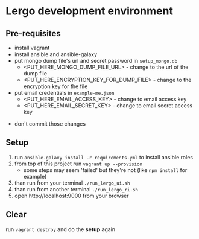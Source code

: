 # Lergo development environment

## Pre-requisites

- install vagrant
- install ansible and ansible-galaxy
- put mongo dump file's url and secret password in `setup_mongo.db`
    - <PUT_HERE_MONGO_DUMP_FILE_URL> - change to the url of the dump file
    - <PUT_HERE_ENCRYPTION_KEY_FOR_DUMP_FILE> - change to the encryption key for the file
- put email credentials in `example-me.json` 
    - <PUT_HERE_EMAIL_ACCESS_KEY> - change to email access key
    - <PUT_HERE_EMAIL_SECRET_KEY> - change to email secret access key
* don't commit those changes

## Setup

1. run `ansible-galaxy install -r requirements.yml` to install ansible roles
2. from top of this project run `vagrant up --provision`
    -   some steps may seem 'failed' but they're not (like `npm install` for example)
3. than run from your terminal `./run_lergo_ui.sh`
4. than run from another terminal `./run_lergo_ri.sh`
5. open http://localhost:9000 from your browser

## Clear
run `vagrant destroy`
and do the **setup** again